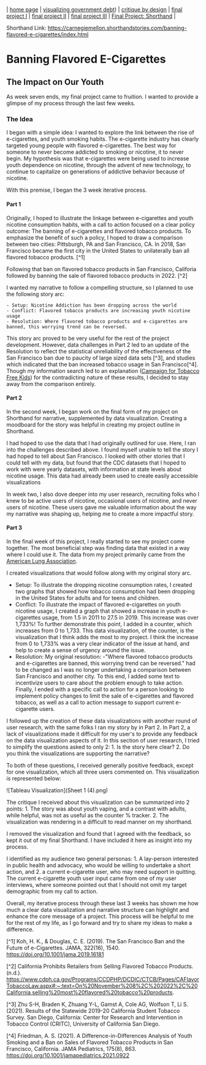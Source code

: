 | [home page](https://kulmeher.github.io/TSWD-Repository/) | [visualizing government debt](https://kulmeher.github.io/TSWD-Repository/visualizing-government-debt.html)) | [critique by design](https://kulmeher.github.io/TSWD-Repository/critique-by-design.html) | [final project I](https://kulmeher.github.io/TSWD-Repository/final-project-part-one) | [final project II](https://kulmeher.github.io/TSWD-Repository/final-project-part-two) | [final project III](https://kulmeher.github.io/TSWD-Repository/final-project-part-three) | [Final Project: Shorthand](https://carnegiemellon.shorthandstories.com/banning-flavored-e-cigarettes/index.html) |

Shorthand Link: https://carnegiemellon.shorthandstories.com/banning-flavored-e-cigarettes/index.html

# Banning Flavored E-Cigarettes
## The Impact on Our Youth

As week seven ends, my final project came to fruition. I wanted to provide a glimpse of my process through the last few weeks. 

### The Idea
I began with a simple idea: I wanted to explore the link between the rise of e-cigarettes, and youth smoking habits. The e-cigarette industry has clearly targeted young people with flavored e-cigarettes. The best way for someone to never become addicted to smoking or nicotine, it to never begin. My hypothesis was that e-cigarettes were being used to increase youth dependence on nicotine, through the advent of new technology, to continue to capitalize on generations of addictive behavior because of nicotine.

With this premise, I began the 3 week iterative process. 

#### Part 1 
Originally, I hoped to illustrate the linkage between e-cigarettes and youth nicotine consumption habits, with a call to action focused on a clear policy outcome: The banning of e-cigarettes and flavored tobacco products. To emphasize the benefit of such a policy, I hoped to draw a comparison between two cities: Pittsburgh, PA and San Francisco, CA. In 2018, San Francisco became the first city in the United States to unilaterally ban all flavored tobacco products. [^1]

Following that ban on flavored tobacco products in San Francisco, Califoria followed by banning the sale of flavored tobacco products in 2022. [^2]

I wanted my narrative to follow a compelling structure, so I planned to use the following story arc: 

    - Setup: Nicotine Addiction has been dropping across the world
    - Conflict: Flavored tobacco products are increasing youth nicotine usage
    - Resolution: Where flavored tobacco products and e-cigarettes are banned, this worrying trend can be reversed. 

This story arc proved to be very useful for the rest of the project development. However, data challenges in Part 2 led to an update of the Resolution to reflect the statistical unreliability of the effectiveness of the San Francisco ban due to paucity of large sized data sets [^3], and studies which indicated that the ban increased tobacco usage in San Francisco[^4]. Though my information search led to an explanation ([Campaign for Tobacco Free Kids](https://www.tobaccofreekids.org/assets/factsheets/0416.pdf)) for the contradicting nature of these results, I decided to stay away from the comparison entirely. 

#### Part 2
In the second week, I began work on the final form of my project on Shorthand for narrative, supplemented by data visualization. Creating a moodboard for the story was helpful in creating my project outline in Shorthand. 

I had hoped to use the data that I had originally outlined for use. Here, I ran into the challenges described above. I found myself unable to tell the story I had hoped to tell about San Francisco. I looked with other stories that I could tell with my data, but found that the CDC datasets that I hoped to work with were yearly datasets, with information at state levels about nicotine usage. This data had already been used to create easily accessible visualizations

In week two, I also dove deeper into my user research, recruiting folks who I knew to be active users of nicotine, occasional users of nicotine, and never users of nicotine. These users gave me valuable information about the way my narrative was shaping up, helping me to create a more impactful story. 

#### Part 3
In the final week of this project, I really started to see my project come together. The most beneficial step was finding data that existed in a way where I could use it. The data from my project primarily came from the [American Lung Association](https://www.lung.org/research/trends-in-lung-disease/tobacco-trends-brief/overall-tobacco-trends). 

I created visualizations that would follow along with my original story arc. 

- Setup: 
To illustrate the dropping nicotine consumption rates, I created two graphs that showed how tobacco consumption had been dropping in the United States for adults and for teens and children. 
- Conflict: 
To illustrate the impact of flavored e-cigarettes on youth nicotine usage, I created a graph that showed a increase in youth e-cigarettes usage, from 1.5 in 2011 to 27.5 in 2019. This increase was over 1,733%! To further demonstrate this point, I added in a counter, which increases from 0 to 1,733. 
This data visualization, of the counter, is the visualization that I think adds the most to my project. I think the increase from 0 to 1,733% was a very clear indicator of the issue at hand, and help to create a sense of urgency around the issue. 
- Resolution: 
My original resolution: 
    -"Where flavored tobacco products and e-cigarettes are banned, this worrying trend can be reversed." 
had to be changed as I was no longer undertaking a comparison between San Francisco and another city. To this end, I added some text to incentivize users to care about the problem enough to take action. Finally, I ended with a specific call to action for a person looking to implement policy changes to limit the sale of e-cigarettes and flavored tobacco, as well as a call to action message to support current e-cigarette users. 
    
I followed up the creation of these data visualizations with another round of user research, with the same folks I ran my story by in Part 2. In Part 2, a lack of visualizations made it difficult for my user's to provide any feedback on the data visualization aspects of it. In this section of user research, I tried to simplify the questions asked to only 2: 
    1. Is the story here clear? 
    2. Do you think the visualizations are supporting the narrative? 

To both of these questions, I received generally positive feedback, except for one visualization, which all three users commented on. This visualization is represented below: 

![Tableau Visualization](Sheet 1 (4).png)

The critique I received about this visualization can be summarized into 2 points: 1. The story was about youth vaping, and a contrast with adults, while helpful, was not as useful as the counter % tracker. 2. The visualization was rendering in a difficult to read manner on my shorthand.

I removed the visualization and found that I agreed with the feedback, so kept it out of my final Shorthand. I have included it here as insight into my process. 

I identified as my audience two general personas: 1. A lay-person interested in public health and advocacy, who would be willing to undertake a short action, and 2. a current e-cigarette user, who may need support in quitting. The current e-cigarette youth user input came from one of my user interviews, where someone pointed out that I should not omit my target demographic from my call to action. 

Overall, my iterative process through these last 3 weeks has shown me how much a clear data visualization and narrative structure can highlight and enhance the core message of a project. This process will be helpful to me for the rest of my life, as I go forward and try to share my ideas to make a difference. 

[^1] Koh, H. K., & Douglas, C. E. (2019). The San Francisco Ban and the Future of e-Cigarettes. JAMA, 322(16), 1540. https://doi.org/10.1001/jama.2019.16181

[^2] California Prohibits Retailers from Selling Flavored Tobacco Products. (n.d.). https://www.cdph.ca.gov/Programs/CCDPHP/DCDIC/CTCB/Pages/CAFlavorTobaccoLaw.aspx#:~:text=On%20November%208%2C%202022%2C%20California,selling%20most%20flavored%20tobacco%20products.

[^3] Zhu S-H, Braden K, Zhuang Y-L, Gamst A, Cole AG, Wolfson T, Li S. (2021).
Results of the Statewide 2019-20 California Student Tobacco Survey. San Diego, California: Center
for Research and Intervention in Tobacco Control (CRITC), University of California San Diego. 

[^4] Friedman, A. S. (2021). A Difference-in-Differences Analysis of Youth Smoking and a Ban on Sales of Flavored Tobacco Products in San Francisco, California. JAMA Pediatrics, 175(8), 863. https://doi.org/10.1001/jamapediatrics.2021.0922 


